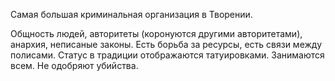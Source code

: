Самая большая криминальная организация в Творении. 

Общность людей, авторитеты (коронуются другими авторитетами), анархия, неписаные законы. Есть борьба за ресурсы, есть связи между полисами. Статус в традиции отображаются татуировками. Занимаются всем. Не одобряют убийства.




